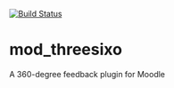 [![Build Status](https://travis-ci.org/junpataleta/moodle-mod_threesixo.svg?branch=master)](https://travis-ci.org/junpataleta/moodle-mod_threesixo)

# mod_threesixo
A 360-degree feedback plugin for Moodle
